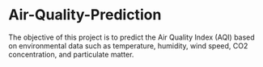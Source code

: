 # Air-Quality-Prediction
The objective of this project is to predict the Air Quality Index (AQI) based on environmental data such as temperature, humidity, wind speed, CO2 concentration, and particulate matter. 
